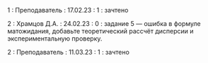 1 : Преподаватель : 17.02.23 : 1 : зачтено

2 : Храмцов Д.А. : 24.02.23 : 0 : задание 5 — ошибка в формуле матожидания, добавьте теоретический рассчёт дисперсии и экспериментальную проверку.

2 : Преподаватель : 11.03.23 : 1 : зачтено

